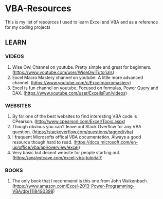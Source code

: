 # VBA-Resources

This is my list of resources I used to learn Excel and VBA and as a reference for my coding projects

## LEARN

### VIDEOS

1. Wise Owl Channel on youtube. Pretty simple and great for beginners.  (https://www.youtube.com/user/WiseOwlTutorials)
2. Excel Macro Mastery channel on youtube. A little more advanced channel. (https://www.youtube.com/c/Excelmacromastery)
3. Excel is fun channel on youtube. Focused on formulas, Power Query and DAX. (https://www.youtube.com/user/ExcelIsFun/videos)

### WEBSITES

1. By far one of the best websites to find interesting VBA code is CPearson. (http://www.cpearson.com/Excel/Topic.aspx)
2. Though obvious you can't leave out Stack Overflow for any VBA question. (https://stackoverflow.com/questions/tagged/vba)
3. I frequent Microsofts offical VBA documentation. Always a good resource though hard to read. (https://docs.microsoft.com/en-us/office/vba/api/overview/excel)
4. Very basic but decent website for people starting out. (https://analystcave.com/excel-vba-tutorial/)

### BOOKS

1. The only book that I recommend is this one from John Walkenbach. (https://www.amazon.com/Excel-2013-Power-Programming-VBA/dp/1118490398)






